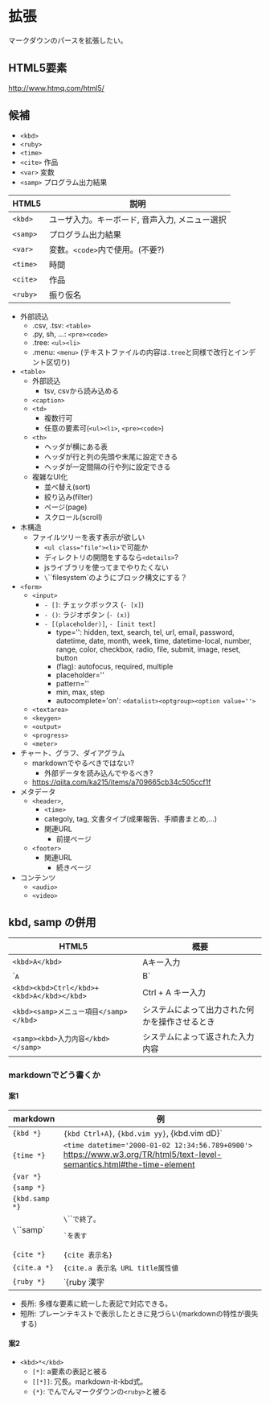 # 拡張

マークダウンのパースを拡張したい。

## HTML5要素

http://www.htmq.com/html5/

## 候補

* `<kbd>`
* `<ruby>`
* `<time>`
* `<cite>` 作品
* `<var>` 変数
* `<samp>` プログラム出力結果

HTML5|説明
-----|----
`<kbd>`|ユーザ入力。キーボード, 音声入力, メニュー選択
`<samp>`|プログラム出力結果
`<var>`|変数。`<code>`内で使用。(不要?)
`<time>`|時間
`<cite>`|作品
`<ruby>`|振り仮名

* 外部読込
    * .csv, .tsv: `<table>`
    * .py, sh, ...: `<pre><code>`
    * .tree: `<ul><li>`
    * .menu: `<menu>` (テキストファイルの内容は`.tree`と同様で改行とインデント区切り)
* `<table>`
    * 外部読込
        * tsv, csvから読み込める
    * `<caption>`
    * `<td>`
        * 複数行可
        * 任意の要素可(`<ul><li>`, `<pre><code>`)
    * `<th>`
        * ヘッダが横にある表
        * ヘッダが行と列の先頭や末尾に設定できる
        * ヘッダが一定間隔の行や列に設定できる
    * 複雑なUI化
        * 並べ替え(sort)
        * 絞り込み(filter)
        * ページ(page)
        * スクロール(scroll)
* 木構造
    * ファイルツリーを表す表示が欲しい
        * `<ul class="file"><li>`で可能か
        * ディレクトリの開閉をするなら`<details>`?
        * jsライブラリを使ってまでやりたくない
        * `\`\`\`filesystem`のようにブロック構文にする？
* `<form>`
    * `<input>`
        * `- []`: チェックボックス (`- [x]`)
        * `- ()`: ラジオボタン (`- (x)`)
        * `- [(placeholder)]`, `- [init text]`
            * type='': hidden, text, search, tel, url, email, password, datetime, date, month, week, time, datetime-local, number, range, color, checkbox, radio, file, submit, image, reset, button
            * (flag): autofocus, required, multiple
            * placeholder=''
            * pattern=''
            * min, max, step
            * autocomplete='on': `<datalist><optgroup><option value=''>`
    * `<textarea>`
    * `<keygen>`
    * `<output>`
    * `<progress>`
    * `<meter>`
* チャート、グラフ、ダイアグラム
    * markdownでやるべきではない?
        * 外部データを読み込んでやるべき?
    * https://qiita.com/ka215/items/a709665cb34c505ccf1f
* メタデータ
    * `<header>`, 
        * `<time>`
        * categoly, tag, 文書タイプ(成果報告、手順書まとめ,...)
        * 関連URL
            * 前提ページ
    * `<footer>`
        * 関連URL
            * 続きページ
* コンテンツ
    * `<audio>`
    * `<video>`

## kbd, samp の併用

HTML5|概要
-----|----
`<kbd>A</kbd>`|Aキー入力
`<kbd>A|B</kbd>`|AまたはBキー入力
`<kbd><kbd>Ctrl</kbd>+<kbd>A</kbd></kbd>`|Ctrl + A キー入力
`<kbd><samp>メニュー項目</samp></kbd>`|システムによって出力された何かを操作させるとき
`<samp><kbd>入力内容</kbd></samp>`|システムによって返された入力内容


### markdownでどう書くか

#### 案1

markdown|例
--------|--
`{kbd *}`|`{kbd Ctrl+A}`, `{kbd.vim yy}`, {kbd.vim dD}`
`{time *}`|`<time datetime='2000-01-02 12:34:56.789+0900'>` https://www.w3.org/TR/html5/text-level-semantics.html#the-time-element
`{var *}`|
`{samp *}`|
`{kbd.samp *}`|
`\`\`\`samp`|`\`\`\``で終了。`<pre><samp>`を表す
`{cite *}`|`{cite 表示名}`
`{cite.a *}`|`{cite.a 表示名 URL title属性値`
`{ruby *}`|`{ruby 漢字|かん|じ}`

* 長所: 多様な要素に統一した表記で対応できる。
* 短所: プレーンテキストで表示したときに見づらい(markdownの特性が喪失する)

#### 案2

* `<kbd>*</kbd>`
    * `[*]`: a要素の表記と被る
    * `[[*]]`: 冗長。markdown-it-kbd式。
    * `{*}`: でんでんマークダウンの`<ruby>`と被る
    
